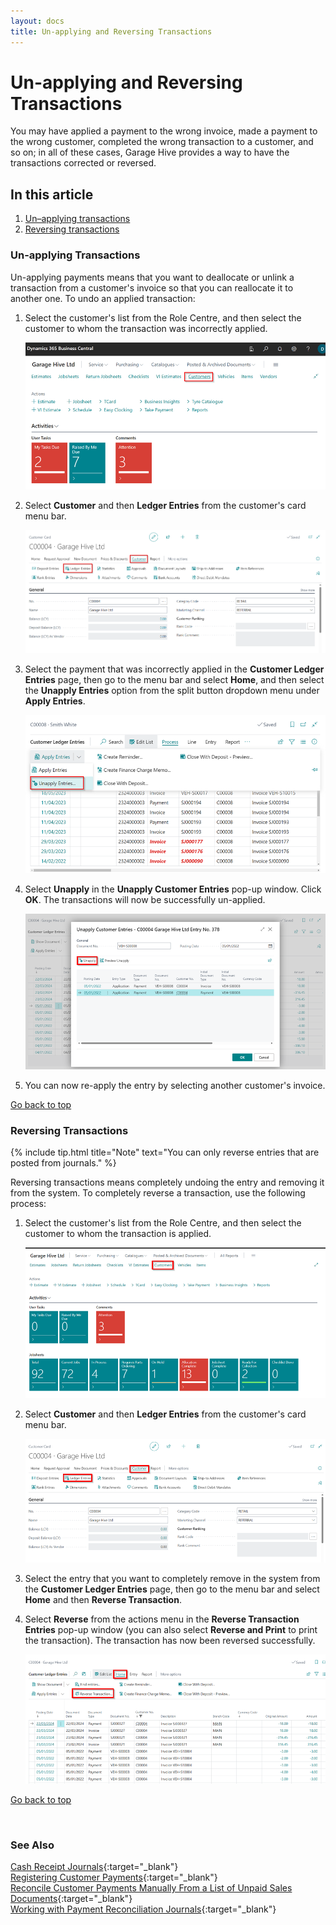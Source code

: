 ```yaml
---
layout: docs
title: Un-applying and Reversing Transactions
---
```


<a name="top"></a>

# Un-applying and Reversing Transactions
You may have applied a payment to the wrong invoice, made a payment to the wrong customer, completed the wrong transaction to a customer, and so on; in all of these cases, Garage Hive provides a way to have the transactions corrected or reversed.

## In this article
1. [Un&#8211;applying transactions](#un-applying-transactions)
2. [Reversing transactions](#reversing-transactions)

### Un-applying Transactions
Un-applying payments means that you want to deallocate or unlink a transaction from a customer's invoice so that you can reallocate it to another one. To undo an applied transaction:
1. Select the customer's list from the Role Centre, and then select the customer to whom the transaction was incorrectly applied.

   ![](media/garagehive-unapplying-and-reversing-transactions1.png)

2. Select **Customer** and then **Ledger Entries** from the customer's card menu bar.

   ![](media/garagehive-unapplying-and-reversing-transactions2.png)

3. Select the payment that was incorrectly applied in the **Customer Ledger Entries** page, then go to the menu bar and select **Home**, and then select the **Unapply Entries** option from the split button dropdown menu under **Apply Entries**.

   ![](media/garagehive-unapplying-and-reversing-transactions3.png)

4. Select **Unapply** in the **Unapply Customer Entries** pop-up window. Click **OK**. The transactions will now be successfully un-applied.

   ![](media/garagehive-unapplying-and-reversing-transactions4.png)

5. You can now re-apply the entry by selecting another customer's invoice.


[Go back to top](#top)

### Reversing Transactions

{% include tip.html title="Note" text="You can only reverse entries that are posted from journals." %}

Reversing transactions means completely undoing the entry and removing it from the system. To completely reverse a transaction, use the following process:
1. Select the customer's list from the Role Centre, and then select the customer to whom the transaction is applied.

   ![](media/garagehive-unapplying-and-reversing-transactions5.png)

2. Select **Customer** and then **Ledger Entries** from the customer's card menu bar.

   ![](media/garagehive-unapplying-and-reversing-transactions6.png)

3. Select the entry that you want to completely remove in the system from the **Customer Ledger Entries** page, then go to the menu bar and select **Home** and then **Reverse Transaction**.
4. Select **Reverse** from the actions menu in the **Reverse Transaction Entries** pop-up window (you can also select **Reverse and Print** to print the transaction). The transaction has now been reversed successfully.

   ![](media/garagehive-unapplying-and-reversing-transactions7.png)


[Go back to top](#top)

<br>

### **See Also**

[Cash Receipt Journals](garagehive-finance-cash-receipt-journal.html){:target="_blank"} \
[Registering Customer Payments](garagehive-registering-customer-payments.html){:target="_blank"} \
[Reconcile Customer Payments Manually From a List of Unpaid Sales Documents](garagehive-finance-how-reconcile-customer-payments-list-unpaid-sales-documents.html){:target="_blank"} \
[Working with Payment Reconciliation Journals](garagehive-payment-reconciliation-journals.html){:target="_blank"}
